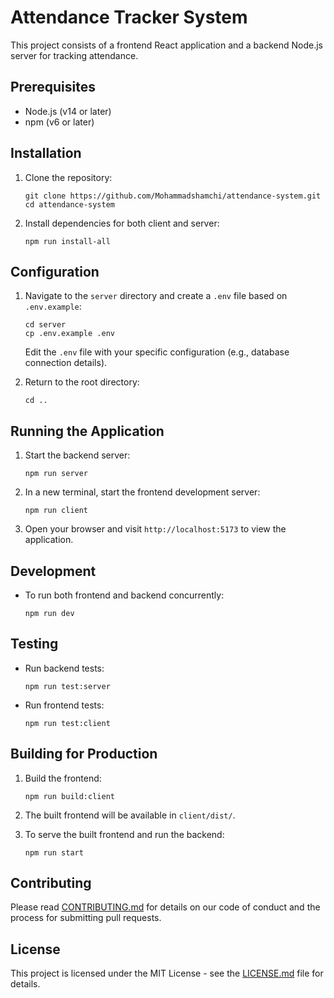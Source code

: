 # Attendance Tracker System

This project consists of a frontend React application and a backend Node.js server for tracking attendance.

## Prerequisites

- Node.js (v14 or later)
- npm (v6 or later)

## Installation

1. Clone the repository:
   ```
   git clone https://github.com/Mohammadshamchi/attendance-system.git
   cd attendance-system
   ```

2. Install dependencies for both client and server:
   ```
   npm run install-all
   ```

## Configuration

1. Navigate to the `server` directory and create a `.env` file based on `.env.example`:
   ```
   cd server
   cp .env.example .env
   ```
   Edit the `.env` file with your specific configuration (e.g., database connection details).

2. Return to the root directory:
   ```
   cd ..
   ```

## Running the Application

1. Start the backend server:
   ```
   npm run server
   ```

2. In a new terminal, start the frontend development server:
   ```
   npm run client
   ```

3. Open your browser and visit `http://localhost:5173` to view the application.

## Development

- To run both frontend and backend concurrently:
  ```
  npm run dev
  ```

## Testing

- Run backend tests:
  ```
  npm run test:server
  ```

- Run frontend tests:
  ```
  npm run test:client
  ```

## Building for Production

1. Build the frontend:
   ```
   npm run build:client
   ```

2. The built frontend will be available in `client/dist/`.

3. To serve the built frontend and run the backend:
   ```
   npm run start
   ```

## Contributing

Please read [CONTRIBUTING.md](CONTRIBUTING.md) for details on our code of conduct and the process for submitting pull requests.

## License

This project is licensed under the MIT License - see the [LICENSE.md](LICENSE.md) file for details.